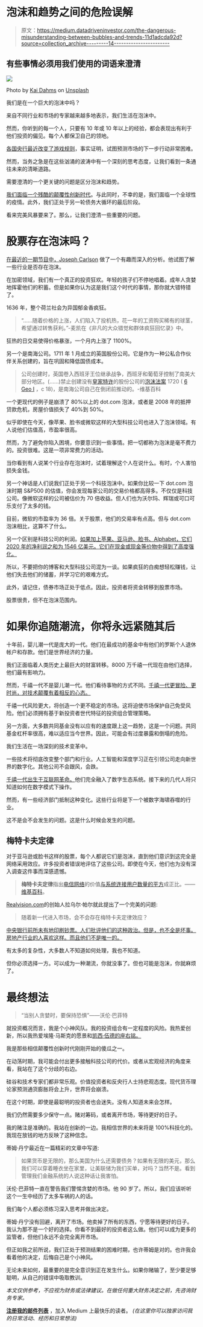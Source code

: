 # 泡沫和趋势之间的危险误解

> 原文：<https://medium.datadriveninvestor.com/the-dangerous-misunderstanding-between-bubbles-and-trends-11d1adcda92d?source=collection_archive---------14----------------------->

## 有些事情必须用我们使用的词语来澄清

![](img/e7a4f4bf7f3a905e4a6799bb45b28179.png)

Photo by [Kai Dahms](https://unsplash.com/@dilucidus?utm_source=medium&utm_medium=referral) on [Unsplash](https://unsplash.com?utm_source=medium&utm_medium=referral)

我们是在一个巨大的泡沫中吗？

来自不同行业和市场的专家越来越多地表示，我们生活在泡沫中。

然而，你听到的每一个人，只要有 10 年或 10 年以上的经验，都会表现出有利于他们投资的偏见。每个人都保卫自己的领地。

[各国央行最近改变了游戏规则](https://medium.com/the-price-of-tomorrow/central-banks-looming-assault-to-manipulate-bitcoin-350bb703cf2f)，事实证明，试图预测市场的下一步行动非常困难。

然而，当务之急是在这些汹涌的波涛中有一个深刻的思考态度，让我们看到一条通往未来的清晰道路。

需要澄清的一个更关键的问题是区分泡沫和趋势。

[我们面临一个残酷的颠覆性创新时代](https://medium.com/the-price-of-tomorrow/the-absolute-power-of-disruptive-technologies-d608e316967e)。与此同时，不幸的是，我们面临一个全球性的疫情。此外，我们正处于另一轮债务大循环的最后阶段。

看来完美风暴要来了。那么，让我们澄清一些重要的问题。

# 股票存在泡沫吗？

[在最近的一期节目中，Joseph Carlson](https://bit.ly/3u9s0o3) 做了一个有趣而深入的分析。他试图了解一些行业是否存在泡沫。

在加密领域，我们有一个真正的投资狂欢。年轻的孩子们不停地唱着。成年人贪婪地挥霍他们的积蓄。但是如果你认为这是我们这个时代的事情，那你就大错特错了。

1636 年，整个荷兰社会为异国郁金香疯狂。

> “……随着价格的上涨，人们陷入了投机热，花一年的工资购买稀有的球茎，希望通过转售获利。”-麦凯在《非凡的大众错觉和群体疯狂回忆录》中。

狂热的日交易使得价格暴涨，一个月内上涨了 1100%。

另一个是南海公司。1711 年 1 月成立的英国股份公司。它是作为一种公私合作伙伴关系创建的，旨在巩固和降低国债成本。

> 公司创建时，英国卷入西班牙王位继承战争，西班牙和葡萄牙控制了南美大部分地区。(……)禁止创建没有[皇家特许](https://en.wikipedia.org/wiki/Royal_charter)的股份公司的[泡沫法案](https://en.wikipedia.org/wiki/Bubble_Act) 1720 ( [6 Geo I](https://en.wikipedia.org/wiki/6_Geo_I) ，c 18)，是南海公司自己在倒闭前推动的。-维基百科

一个更现代的例子是崩溃了 80%以上的 dot.com 泡沫，或者是 2008 年的抵押贷款危机，房屋价值损失了 40%到 50%。

似乎即使在今天，像苹果、脸书或微软这样的大型科技公司也进入了泡沫领域。有人说他们估值高，市盈率很高。

然而，为了避免你陷入困境，你要意识到一些事情。把一切都称为泡沫是毫不费力的。投资很难。这是一项非常费力的活动。

当你看到有人说某个行业存在泡沫时，试着理解这个人在说什么。有时，个人害怕损失金钱。

另一个神话是人们说我们正处于另一个科技泡沫中。如果你比较一下 dot.com 泡沫时期 S&P500 的估值，你会发现每家公司的交易价格都高得多。不仅仅是科技公司。像微软这样的公司被估价为 70 倍收益。但人们也为沃尔玛、辉瑞或可口可乐支付了太多的钱。

目前，微软的市盈率为 36 倍。关于股票，他们的交易率有点高。但与 dot.com 泡沫相比，这算不了什么。

另一个区别是科技公司的利润。[如果加上苹果、亚马逊、脸书、Alphabet，它们 2020 年的净利润之和为 1546 亿美元。它们在现金或现金等价物中得到了高度强化。](https://medium.com/the-price-of-tomorrow/how-early-adopters-always-win-use-massive-advantage-to-earn-first-52330c409be1)

所以，不要把你的博客和大型科技公司混为一谈。如果疯狂的白痴想轻松赚钱，让他们失去他们的储蓄，并学习它的艰难方式。

此外，请记住，债券市场正处于低点。因此，投资者将资金转移到股票市场。

股票很贵，但不在泡沫范围内。

# 如果你追随潮流，你将永远紧随其后

十年前，婴儿潮一代是庞大的一代。他们在最成功的基金中有他们的罗斯个人退休帐户和存款。他们是世界经济的力量。

我们正面临着人类历史上最巨大的财富转移。8000 万千禧一代现在由他们选择，他们最有影响力。

然而，千禧一代不是婴儿潮一代。他们看待事物的方式不同。[千禧一代更冒险、更时尚，对技术颠覆有着相反的心态。](https://medium.com/datadriveninvestor/the-perfect-bloody-storm-is-coming-tesla-buying-bitcoin-c9df6a330e7)

千禧一代风险更大，将创造一个更不稳定的市场。这将迫使市场保护自己免受风险。他们必须拥有基于新投资者世代特征的投资组合管理策略。

另一方面，大多数共同基金没有以应有的速度跟上这一趋势，这是一个问题。共同基金杠杆率很高，难以适应当今世界。因此，可能会有过度暴露和倒塌的危险。

我们生活在一场深刻的技术变革中。

一些技术将彻底改变整个部门和行业。人工智能和深度学习正在引领公司走向新世界的数字化。其他公司不会跟风，会跌。

[千禧一代出生于互联网革命。](https://medium.com/the-price-of-tomorrow/the-staggering-thing-spacex-and-blueorigin-have-in-common-6e297ce5fc09)他们完全融入了数字生态系统。接下来的几代人将只知道如何在数字模式下操作。

然而，有一些经济部门抵制这种变化。这些行业将是下一个被数字海啸吞噬的行业。

这不是会不会发生的问题。这是什么时候会发生的问题。

## 梅特卡夫定律

对于亚马逊或脸书这样的股票，每个人都说它们是泡沫，直到他们意识到这完全是网络采用效应。许多投资者错误地评估了这些公司。即使在今天，他们也为没有深入调查这件事而深感遗憾。

> **梅特卡夫定律**指出[电信网络](https://en.wikipedia.org/wiki/Telecommunications_network)的价值[与系统连接用户数量的平方](https://en.wikipedia.org/wiki/Quadratic_growth)成正比。——[维基百科](http://bit.ly/2NDybzV)。

[Realvision.com](https://bit.ly/3rYYKi4)的创始人拉乌尔·帕尔就此提出了一个完美的问题:

> 随着新一代进入市场，会不会存在梅特卡夫定律效应？

[中央银行前所未有地印刷钞票。人们批评他们的这种政治。但是，也不全是坏事。房地产行业的人喜欢这样。而且他们不是唯一的。](https://medium.com/the-price-of-tomorrow/the-money-reset-has-already-begun-shocking-details-f327870260b)

有太多的复杂性，大多数人不知道如何处理，我也不知道。

但你必须选择一方。可以成为一种潮流，你就没事了。但也可能是泡沫，你就麻烦了。

# 最终想法

> “当别人贪婪时，要保持恐惧”——沃伦·巴菲特

就投资概况而言，我是个小神风队。我的投资组合有一定程度的风险。我热爱创新，所以我热爱埃隆·马斯克的愿景和[凯西·伍德的座右铭。](https://medium.com/the-price-of-tomorrow/why-the-supreme-version-of-warren-buffett-will-be-performed-by-a-woman-a8c1750fba75)

我是那些相信颠覆性创新时代刚刚开始的傻瓜之一。

在动荡时期，我可能会付出更多接触科技公司的代价。或者从宏观经济的角度来看，我站在了这个分歧的右边。

硅谷和技术专家们都非常乐观。价值投资者和反央行人士持悲观态度。现代货币理论家预测通货膨胀将会上升，世界将会崩溃。

在这个时期，即使是最聪明的投资者也会迷失。没有人知道未来会怎样。

我们仍然需要多少保守一点。赌对筹码，或者离开市场，等待更好的日子。

我的赌注是准确的。我站在创新的一边。我相信世界的未来将是 100%科技化的。我现在放钱的地方反映了这种信念。

蒂姆·丹宁最近在一篇精彩的文章中写道:

> 如果货币是无限的，那么美国为什么还需要债务？如果有无限的美元，那么我们可以穿着睡衣坐在家里，让美联储为我们买单，对吗？当然不是。看到管理我们金融系统的人说这种话让我害怕。

沃伦·巴菲特一直在警告我们警惕贪婪的市场。他 90 岁了。所以，我们应该听听这个一生中经历了太多车祸的人的话。

我们每个人都必须练习深入思考并做出决定。

蒂姆·丹宁没有回避，离开了市场。他卖掉了所有的东西，宁愿等待更好的日子。我认为那不是一个好的选择。你看不到最好的投资者这么做。他们可以成为更多的监管者，但他们永远不会完全离开市场。

但正如我之前所说，我们正处于预测结果的困难时期，也许蒂姆是对的。也许我会看着他的决定，后悔自己是个小神风。

无论未来如何，最重要的是完全意识到正在发生什么。如果你赌输了，至少要足够聪明，从自己的错误中吸取教训。

*本文仅供参考，不应视为财务或法律建议。在做任何重大财务决定之前，先咨询财务专家。*

[**注册我的邮件列表**](https://mailchi.mp/104ad9e5f4d9/nuno-fabiao) ，加入 Medium 上最快乐的读者。
*(在这里你可以独家访问我的日常活动、经历和日常想法)*